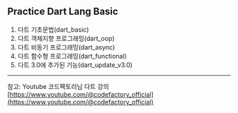 ## Practice Dart Lang Basic

1. 다트 기초문법(dart_basic)
2. 다트 객체지향 프로그래밍(dart_oop)
3. 다트 비동기 프로그래밍(dart_async)
4. 다트 함수형 프로그래밍(dart_functional)
5. 다트 3.0에 추가된 기능(dart_update_v3.0)

***

참고: Youtube 코드팩토리님 다트 강의 [https://www.youtube.com/@codefactory_official](https://www.youtube.com/@codefactory_official)
